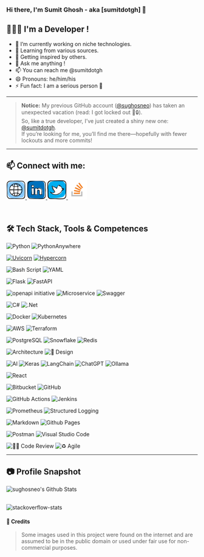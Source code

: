 ### Hi there, I'm Sumit Ghosh - aka [sumitdotgh] 👋

## 👨🏻‍💻 I'm a Developer !

- 🔭 I’m currently working on niche technologies.
- 🌱 Learning from various sources.
- 👯 Getting inspired by others.
- 💬 Ask me anything !
- 📫 You can reach me @sumitdotgh
- 😄 Pronouns: he/him/his
- ⚡ Fun fact: I am a serious person 🤣

---

> **Notice:** 
> My previous GitHub account ([@sughosneo](https://github.com/sughosneo)) has taken an unexpected vacation (read: I got locked out 🚪🔒).  
> So, like a true developer, I’ve just created a shiny new one: [@sumitdotgh](https://github.com/sumitdotgh).  
> If you’re looking for me, you’ll find me there—hopefully with fewer lockouts and more commits!

---

## 📫 Connect with me:

<p align="left">
<a href="https://sughosneo.github.io/blogs/">
  <img height="50" src="images/blog.png"/>
</a>
<a href="https://www.linkedin.com/in/sumitgh07/">
  <img height="50" src="images/linked-in.png"/>
</a>
<a href="https://twitter.com/sumitgh07">
  <img height="50" src="images/twitter.png"/>
</a>
<a href="https://stackoverflow.com/users/7780215/sumit-ghosh">
  <img height="50" src="images/stack-overflow.png"/>
</a>
</p>

<br />

## 🛠️ Tech Stack, Tools & Competences

![Python](https://img.shields.io/badge/python-3670A0?style=for-the-badge&logo=python&logoColor=ffdd54)
![PythonAnywhere](https://img.shields.io/badge/pythonanywhere-%232F9FD7.svg?style=for-the-badge&logo=pythonanywhere&logoColor=151515)

[![Uvicorn](https://img.shields.io/badge/Uvicorn-ASGI-blue?logo=python&logoColor=white&style=for-the-badge)](https://www.uvicorn.org/)
[![Hypercorn](https://img.shields.io/badge/Hypercorn-Quart-blue?logo=quart&style=for-the-badge)](https://pgjones.gitlab.io/hypercorn/)


![Bash Script](https://img.shields.io/badge/bash_script-%23121011.svg?style=for-the-badge&logo=gnu-bash&logoColor=white)
![YAML](https://img.shields.io/badge/yaml-%23ffffff.svg?style=for-the-badge&logo=yaml&logoColor=151515)


![Flask](https://img.shields.io/badge/flask-%23000.svg?style=for-the-badge&logo=flask&logoColor=white)
![FastAPI](https://img.shields.io/badge/FastAPI-009688?style=for-the-badge&logo=fastapi&logoColor=white)


![openapi initiative](https://img.shields.io/badge/openapiinitiative-%23000000.svg?style=for-the-badge&logo=openapiinitiative&logoColor=white)
![Microservice](https://img.shields.io/badge/Microservice-4CAF50?style=for-the-badge&logo=vercel&logoColor=white)
![Swagger](https://img.shields.io/badge/-Swagger-%23Clojure?style=for-the-badge&logo=swagger&logoColor=white)

![C#](https://img.shields.io/badge/c%23-%23239120.svg?style=for-the-badge&logo=csharp&logoColor=white)
![.Net](https://img.shields.io/badge/.NET-5C2D91?style=for-the-badge&logo=.net&logoColor=white)

![Docker](https://img.shields.io/badge/Docker-2496ED?style=for-the-badge&logo=docker&logoColor=white)
![Kubernetes](https://img.shields.io/badge/Kubernetes-326CE5?style=for-the-badge&logo=kubernetes&logoColor=white)

![AWS](https://img.shields.io/badge/AWS-%23FF9900.svg?style=for-the-badge&logo=amazon-aws&logoColor=white)
![Terraform](https://img.shields.io/badge/terraform-%235835CC.svg?style=for-the-badge&logo=terraform&logoColor=white)

![PostgreSQL](https://img.shields.io/badge/PostgreSQL-4169E1?style=for-the-badge&logo=postgresql&logoColor=white)
![Snowflake](https://img.shields.io/badge/Snowflake-56B9EB?style=for-the-badge&logo=snowflake&logoColor=white)
![Redis](https://img.shields.io/badge/Redis-FF4438.svg?style=for-the-badge&logo=Redis&logoColor=white)

![Architecture](https://img.shields.io/badge/Architecture-607D8B?style=for-the-badge&logo=codeforces&logoColor=white)
![🧠 Design](https://img.shields.io/badge/🧠%20Design-Solutioning%20-7952B3?style=for-the-badge)


![AI](https://img.shields.io/badge/AI-1E88E5?style=for-the-badge&logo=openai&logoColor=white)
![Keras](https://img.shields.io/badge/Keras-%23D00000.svg?style=for-the-badge&logo=Keras&logoColor=white)
![LangChain](https://img.shields.io/badge/LangChain-000000?style=for-the-badge&logo=langchain&logoColor=white)
![ChatGPT](https://img.shields.io/badge/chatGPT-74aa9c?style=for-the-badge&logo=openai&logoColor=white)
![Ollama](https://img.shields.io/badge/Ollama-000000.svg?style=for-the-badge&logo=Ollama&logoColor=white)


![React](https://img.shields.io/badge/react-%2320232a.svg?style=for-the-badge&logo=react&logoColor=%2361DAFB)

![Bitbucket](https://img.shields.io/badge/bitbucket-%230047B3.svg?style=for-the-badge&logo=bitbucket&logoColor=white)
![GitHub](https://img.shields.io/badge/github-%23121011.svg?style=for-the-badge&logo=github&logoColor=white)


![GitHub Actions](https://img.shields.io/badge/github%20actions-%232671E5.svg?style=for-the-badge&logo=githubactions&logoColor=white)
![Jenkins](https://img.shields.io/badge/jenkins-%232C5263.svg?style=for-the-badge&logo=jenkins&logoColor=white)

![Prometheus](https://img.shields.io/badge/Prometheus-E6522C?style=for-the-badge&logo=Prometheus&logoColor=white)
![Structured Logging](https://img.shields.io/badge/Structured%20Logging-JSON%20%7C%20Logstash-0A7E8C?logo=logstash&logoColor=white&style=flat)



![Markdown](https://img.shields.io/badge/markdown-%23000000.svg?style=for-the-badge&logo=markdown&logoColor=white)
![Github Pages](https://img.shields.io/badge/github%20pages-121013?style=for-the-badge&logo=github&logoColor=white)

![Postman](https://img.shields.io/badge/Postman-FF6C37?style=for-the-badge&logo=postman&logoColor=white)
![Visual Studio Code](https://img.shields.io/badge/Visual%20Studio%20Code-0078d7.svg?style=for-the-badge&logo=visual-studio-code&logoColor=white)


![🧑‍💻 Code Review](https://img.shields.io/badge/🧑‍💻%20Code%20Review-Peer%20Validated-blue?style=flat-square)
![♻️ Agile](https://img.shields.io/badge/♻️%20Agile-Iterative%20Development-0078D7?style=flat-square)


---------------------
## 📷  Profile Snapshot

<img align="left" alt="sughosneo's Github Stats" src="https://github-readme-stats.vercel.app/api?username=sughosneo&count_private=true&show_icons=true&hide_border=true">

<br />
<br />

![stackoverflow-stats](https://github-stackoverflow-readme.vercel.app/?userId=7780215)


#### 📎 Credits

> Some images used in this project were found on the internet and are assumed to be in the public domain or used under fair use for non-commercial purposes.